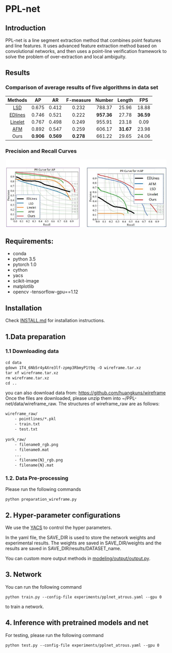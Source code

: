 # PPL-net

## Introduction
PPL-net is a line segment extraction method that combines point features and line features. It uses advanced feature extraction method based on convolutional networks, and then uses a point-line verification framework to solve the problem of over-extraction and local ambiguity.
<p align="center">
<p>

## Results

### Comparison of average results of five algorithms in data set

| Methods | AP | AR | F-measure| Number| Length| FPS|
|:-----:|:-----:|:-----:|:-----:|:-----:|:-----:|:-----:|
| [LSD](https://ieeexplore.ieee.org/document/4731268/) | 0.675 | 0.412 | 0.232| 788.37| 25.96| 18.88|
| [EDlines](https://ieeexplore.ieee.org/document/6116138) | 0.746 | 0.521 | 0.222 | **957.36** | 27.78 | **36.59** |
| [Linelet](https://ieeexplore.ieee.org/document/7926451)| 0.767 | 0.498 | 0.249| 955.91| 23.18| 0.09|
| [AFM](https://ieeexplore.ieee.org/document/8954315)| 0.892 | 0.547 | 0.259| 606.17| **31.67**| 23.98|
|Ours| **0.906** | **0.569** | **0.278**| 661.22| 29.65| 24.06|

### Precision and Recall Curves
<p align="center">
<img src="figures/PR curve.jpg"  width="500">
</p>

## Requirements:
- conda
- python 3.5
- pytorch 1.0
- cython
- yacs
- scikit-image
- matplotlib
- opencv
-tensorflow-gpu==1.12

## Installation
Check [INSTALL.md](INSTALL.md) for installation instructions.


## 1.Data preparation
### 1.1 Downloading data
```
cd data
gdown 1T4_6Nb5r4yAXre3lf-zpmp3RbmyP1t9q -O wireframe.tar.xz
tar xf wireframe.tar.xz
rm wireframe.tar.xz
cd ..
```
you can also download data from: https://github.com/huangkuns/wireframe
Once the files are downloaded, please unzip them into ~/PPL-net/data/wireframe_raw. The structures of wireframe_raw are as follows:
```
wireframe_raw/
    - pointlines/*.pkl
    - train.txt
    - test.txt

york_raw/
    - filename0_rgb.png
    - filename0.mat
    ...
    - filename{N}_rgb.png
    - filename{N}.mat
```

### 1.2. Data Pre-processing
Please run the following commands
```
python preparation_wireframe.py
```

## 2. Hyper-parameter configurations
We use the [YACS](https://github.com/rbgirshick/yacs) to control the hyper parameters.

In the yaml file, the SAVE_DIR is used to store the network weights and experimental results. The weights are saved in SAVE_DIR/weights and the results are saved in SAVE_DIR/results/DATASET_name.

You can custom more output methods in [modeling/output/output.py](modeling/output/output.py). 

## 3. Network
You can run the following command 
```
python train.py --config-file experiments/pplnet_atrous.yaml --gpu 0
```
to train a network.

## 4. Inference with pretrained models and net
For testing, please run the following command

```
python test.py --config-file experiments/pplnet_atrous.yaml --gpu 0
```

